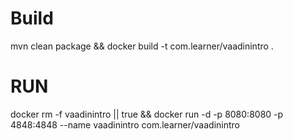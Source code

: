 # Build
mvn clean package && docker build -t com.learner/vaadinintro .

# RUN

docker rm -f vaadinintro || true && docker run -d -p 8080:8080 -p 4848:4848 --name vaadinintro com.learner/vaadinintro 